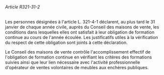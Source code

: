 ###### Article R321-31-2

Les personnes désignées à l'article L. 321-4-1 déclarent, au plus tard le 31 janvier de chaque année civile, auprès du Conseil des maisons de vente, les conditions dans lesquelles elles ont satisfait à leur obligation de formation continue au cours de l'année écoulée. Les justificatifs utiles à la vérification du respect de cette obligation sont joints à cette déclaration.

Le Conseil des maisons de vente contrôle l'accomplissement effectif de l'obligation de formation continue en vérifiant les critères des formations suivies ainsi que leur lien nécessaire avec l'activité professionnelle d'opérateur de ventes volontaires de meubles aux enchères publiques.

